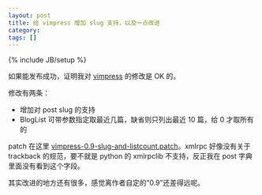 ```yaml
---
layout: post
title: 给 vimpress 增加 slug 支持，以及一点改进
category:
tags: []
---
```

{% include JB/setup %}

<p>
如果能发布成功，证明我对 <a
href="http://friggeri.net/blog/2007/07/13/vimpress">vimpress</a> 的修改是 OK 的。
</p>



<p>
修改有两条：
</p>


<ul>

  <li>增加对 post slug 的支持</li>
  <li>BlogList 可带参数指定取最近几篇，缺省则只列出最近 10 篇，给 0 才取所有的</li>

</ul>



<p>
 patch 在这里 <a href="/pub/vimpress-0.9-slug-and-listcount.patch">vimpress-0.9-slug-and-listcount.patch</a>。xmlrpc
好像没有关于 trackback 的规范，要不就是 python 的 xmlrpclib 不支持，反正我在
post 字典里面没有看到这个字段。
</p>



<p>
其实改进的地方还有很多，感觉离作者自定的“0.9”还差得远呢。
</p>

